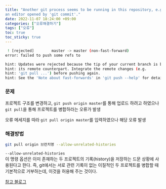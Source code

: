 ```yaml
---
title: "Another git process seems to be running in this repository, e.g.
an editor opened by 'git commit'."
date: 2022-11-07 18:24:00 +09:00
categories: ["오류해결하기"]
tags: ["오류"]
toc: true
toc_sticky: true
---
```


```bash
 ! [rejected]        master -> master (non-fast-forward)
error: failed to push some refs to

hint: Updates were rejected because the tip of your current branch is behind
hint: its remote counterpart. Integrate the remote changes (e.g.
hint: 'git pull ...') before pushing again.
hint: See the 'Note about fast-forwards' in 'git push --help' for details.
```

### 문제

프로젝트 구조를 변경하고, `git push origin master`를 통해 업로드 하려고 하였으나 `git pull`을 통해 프로젝트를 병합하라는 오류가 발생

오류 메세지를 따라 `git pull origin master`를 입력하였으나 해당 오류 발생

### 해결방법

```sh
git pull origin 브런치명 --allow-unrelated-histories
```

`--allow-unrelated-histories`  
이 명령 옵션은 이미 존재하는 두 프로젝트의 기록(history)을 저장하는 드문 상황에 사용된다고 한다. 즉, git에서는 서로 관련 기록이 없는 이질적인 두 프로젝트를 병합할 때 기본적으로 거부하는데, 이것을 허용해 주는 것이다.

[참고 블로그](https://gdtbgl93.tistory.com/63)
